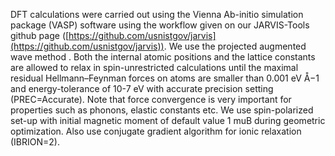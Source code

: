 DFT calculations were carried out using the Vienna Ab-initio simulation package (VASP) software using the workflow given on our JARVIS-Tools github page ([https://github.com/usnistgov/jarvis](https://github.com/usnistgov/jarvis)). We use the projected augmented wave method .  Both the internal atomic positions and the lattice constants are allowed to relax in spin-unrestricted calculations until the maximal residual Hellmann–Feynman forces on atoms are smaller than 0.001 eV Å−1 and energy-tolerance of 10-7 eV with accurate precision setting (PREC=Accurate). Note that force convergence is very important for properties such as phonons, elastic constants etc. We use spin-polarized set-up with initial magnetic moment of default value 1 muB during geometric optimization. Also use conjugate gradient algorithm for ionic relaxation (IBRION=2).
